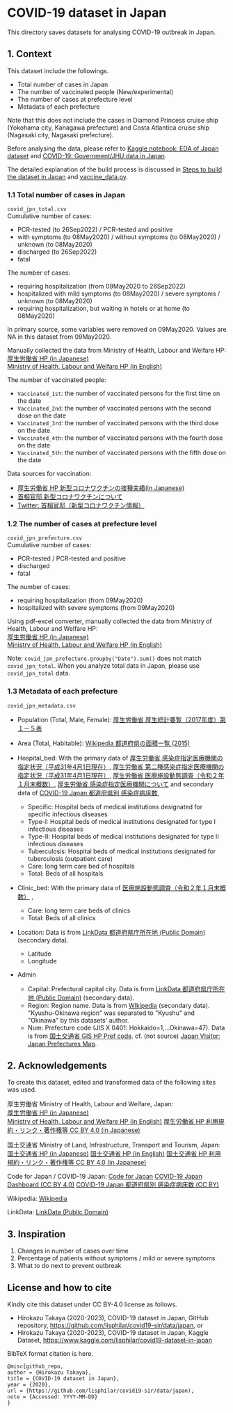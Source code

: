 # COVID-19 dataset in Japan

This directory saves datasets for analysing COVID-19 outbreak in Japan.

## 1. Context

This dataset include the followings.

- Total number of cases in Japan
- The number of vaccinated people (New/experimental)
- The number of cases at prefecture level
- Metadata of each prefecture

Note that this does not include the cases in Diamond Princess cruise ship (Yokohama city, Kanagawa prefecture) and Costa Atlantica cruise ship (Nagasaki city, Nagasaki prefecture).

Before analysing the data, please refer to [Kaggle notebook: EDA of Japan dataset](https://www.kaggle.com/lisphilar/eda-of-japan-dataset) and [COVID-19: Government/JHU data in Japan](https://www.kaggle.com/lisphilar/covid-19-government-jhu-data-in-japan).

The detailed explanation of the build process is discussed in [Steps to build the dataset in Japan](https://www.kaggle.com/lisphilar/covid19-dataset-in-japan/discussion/148766) and [vaccine_data.py](https://github.com/lisphilar/covid19-sir/blob/main/data/vaccine_data.py).

### 1.1 Total number of cases in Japan

`covid_jpn_total.csv`  
Cumulative number of cases:

- PCR-tested (to 26Sep2022) / PCR-tested and positive
- with symptoms (to 08May2020) / without symptoms (to 08May2020) / unknown (to 08May2020)
- discharged (to 26Sep2022)
- fatal

The number of cases:

- requiring hospitalization (from 09May2020 to 26Sep2022)
- hospitalized with mild symptoms (to 08May2020)  / severe symptoms / unknown (to 08May2020)
- requiring hospitalization, but waiting in hotels or at home (to 08May2020)

In primary source, some variables were removed on 09May2020. Values are NA in this dataset from 09May2020.

Manually collected the data from Ministry of Health, Labour and Welfare HP:  
[厚生労働省 HP (in Japanese)](https://www.mhlw.go.jp/)  
[Ministry of Health, Labour and Welfare HP (in English)](https://www.mhlw.go.jp/english/)

The number of vaccinated people:

- `Vaccinated_1st`: the number of vaccinated persons for the first time on the date
- `Vaccinated_2nd`: the number of vaccinated persons with the second dose on the date
- `Vaccinated_3rd`: the number of vaccinated persons with the third dose on the date
- `Vaccinated_4th`: the number of vaccinated persons with the fourth dose on the date
- `Vaccinated_5th`: the number of vaccinated persons with the fifth dose on the date

Data sources for vaccination:

- [厚生労働省 HP 新型コロナワクチンの接種実績(in Japanese)](https://www.mhlw.go.jp/stf/seisakunitsuite/bunya/vaccine_sesshujisseki.html)
- [首相官邸 新型コロナワクチンについて](https://www.kantei.go.jp/jp/headline/kansensho/vaccine.html)
- [Twitter: 首相官邸（新型コロナワクチン情報）](https://twitter.com/kantei_vaccine)

### 1.2 The number of cases at prefecture level

`covid_jpn_prefecture.csv`  
Cumulative number of cases:

- PCR-tested / PCR-tested and positive
- discharged
- fatal

The number of cases:

- requiring hospitalization (from 09May2020)
- hospitalized with severe symptoms (from 09May2020)

Using pdf-excel converter, manually collected the data from Ministry of Health, Labour and Welfare HP:  
[厚生労働省 HP (in Japanese)](https://www.mhlw.go.jp/)  
[Ministry of Health, Labour and Welfare HP (in English)](https://www.mhlw.go.jp/english/)

Note:
`covid_jpn_prefecture.groupby("Date").sum()` does not match `covid_jpn_total`.
When you analyze total data in Japan, please use `covid_jpn_total` data.

### 1.3 Metadata of each prefecture

`covid_jpn_metadata.csv`  

- Population (Total, Male, Female): [厚生労働省 厚生統計要覧（2017年度）第１－５表](https://www.mhlw.go.jp/toukei/youran/indexyk_1_1.html)
- Area (Total, Habitable): [Wikipedia 都道府県の面積一覧 (2015)](https://ja.wikipedia.org/wiki/%E9%83%BD%E9%81%93%E5%BA%9C%E7%9C%8C%E3%81%AE%E9%9D%A2%E7%A9%8D%E4%B8%80%E8%A6%A7#cite_note-2)

- Hospital_bed:
With the primary data of [厚生労働省 感染症指定医療機関の指定状況（平成31年4月1日現在）](https://www.mhlw.go.jp/bunya/kenkou/kekkaku-kansenshou15/02-02.html), [厚生労働省 第二種感染症指定医療機関の指定状況（平成31年4月1日現在）](https://www.mhlw.go.jp/bunya/kenkou/kekkaku-kansenshou15/02-02-01.html), [厚生労働省 医療施設動態調査（令和２年１月末概数）](https://www.mhlw.go.jp/toukei/saikin/hw/iryosd/m20/is2001.html), [厚生労働省 感染症指定医療機関について](https://www.mhlw.go.jp/bunya/kenkou/kekkaku-kansenshou19/dl/20140811_01.pdf) and secondary data of [COVID-19 Japan 都道府県別 感染症病床数](https://code4sabae.github.io/bedforinfection/),

  - Specific: Hospital beds of medical institutions designated for specific infectious diseases
  - Type-I: Hospital beds of medical institutions designated for type I infectious diseases
  - Type-II: Hospital beds of medical institutions designated for type II infectious diseases
  - Tuberculosis: Hospital beds of medical institutions designated for tuberculosis (outpatient care)
  - Care: long term care bed of hospitals
  - Total: Beds of all hospitals

- Clinic_bed:
With the primary data of [医療施設動態調査（令和２年１月末概数）](https://www.mhlw.go.jp/toukei/saikin/hw/iryosd/m20/is2001.html) ,

  - Care: long term care beds of clinics
  - Total: Beds of all clinics

- Location: Data is from  [LinkData 都道府県庁所在地 (Public Domain)](http://linkdata.org/work/rdf1s8i) (secondary data).

  - Latitude
  - Longitude

- Admin

  - Capital: Prefectural capital city. Data is from  [LinkData 都道府県庁所在地 (Public Domain)](http://linkdata.org/work/rdf1s8i) (secondary data).
  - Region: Region name. Data is from [WIkipedia](https://ja.wikipedia.org/wiki/%E6%97%A5%E6%9C%AC%E3%81%AE%E5%9C%B0%E5%9F%37F) (secondary data). "Kyushu-Okinawa region" was separated to "Kyushu" and "Okinawa" by this datasets' author.
  - Num: Prefecture code (JIS X 0401: Hokkaido=1,...Okinawa=47). Data is from [国土交通省 GIS HP Pref code](http://nlftp.mlit.go.jp/ksj/gml/codelist/PrefCd.html). cf. (not source) [Japan VIsitor: Japan Prefectures Map](https://www.japanvisitor.com/japan-travel/prefectures-map).

## 2. Acknowledgements

To create this dataset,  edited and transformed data of the following sites was used.

厚生労働省 Ministry of Health, Labour and Welfare, Japan:  
[厚生労働省 HP (in Japanese)](https://www.mhlw.go.jp/)  
[Ministry of Health, Labour and Welfare HP (in English)](https://www.mhlw.go.jp/english/)
[厚生労働省 HP 利用規約・リンク・著作権等 CC BY  4.0 (in Japanese)](https://www.mhlw.go.jp/chosakuken/index.html)

国土交通省 Ministry of Land, Infrastructure, Transport and Tourism, Japan:
[国土交通省 HP (in Japanese)](http://www.mlit.go.jp/)
[国土交通省 HP (in English)](http://www.mlit.go.jp/en/)
[国土交通省 HP 利用規約・リンク・著作権等 CC BY  4.0 (in Japanese)](http://www.mlit.go.jp/link.html)

Code for Japan / COVID-19 Japan:
[Code for Japan](https://www.code4japan.org/)
[COVID-19 Japan Dashboard (CC BY 4.0)](https://www.stopcovid19.jp/)
[COVID-19 Japan 都道府県別 感染症病床数 (CC BY)](https://code4sabae.github.io/bedforinfection/)

Wikipedia:
[Wikipedia](https://ja.wikipedia.org/wiki/)

LinkData:
[LinkData (Public Domain)](http://linkdata.org/)

## 3. Inspiration

1. Changes in number of cases over time
2. Percentage of patients without symptoms / mild or severe symptoms
3. What to do next to prevent outbreak

## License and how to cite

Kindly cite this dataset under CC BY-4.0 license as follows.

- Hirokazu Takaya (2020-2023), COVID-19 dataset in Japan, GitHub repository, <https://github.com/lisphilar/covid19-sir/data/japan>, or
- Hirokazu Takaya (2020-2023), COVID-19 dataset in Japan, Kaggle Dataset, <https://www.kaggle.com/lisphilar/covid19-dataset-in-japan>

BibTeX format citation is here.

```
@misc{github_repo,
author = {Hirokazu Takaya},
title = {COVID-19 dataset in Japan},
year = {2020},
url = {https://github.com/lisphilar/covid19-sir/data/japan),
note = {Accessed: YYYY-MM-DD}
}
```
